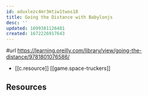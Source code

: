 ```yaml
---
id: aduxlezc4mr3mtiw1twos18
title: Going the Distance with Babylonjs
desc: ''
updated: 1699381126481
created: 1672226917643
---
```



#url https://learning.oreilly.com/library/view/going-the-distance/9781801076586/

- [[c.resource]] [[game.space-truckers]]

## Resources